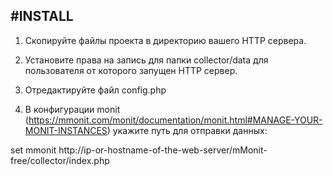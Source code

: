 #INSTALL
---------

1. Скопируйте файлы проекта в директорию вашего HTTP сервера.

2. Установите права на запись для папки collector/data для пользователя от которого запущен HTTP сервер.

3. Отредактируйте файл config.php

4. В конфигурации monit (https://mmonit.com/monit/documentation/monit.html#MANAGE-YOUR-MONIT-INSTANCES) укажите путь для отправки данных:

set mmonit http://ip-or-hostname-of-the-web-server/mMonit-free/collector/index.php
